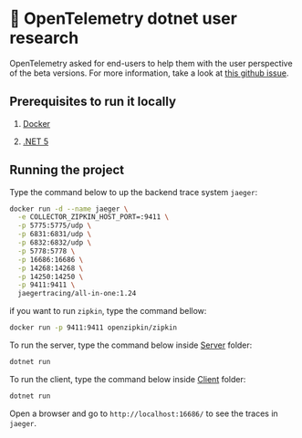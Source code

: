 # :telescope: OpenTelemetry dotnet user research

OpenTelemetry asked for end-users to help them with the user perspective of the beta versions. For more information, take a look at [this github issue](https://github.com/open-telemetry/opentelemetry-dotnet/issues/1444).

## Prerequisites to run it locally

1. [Docker](https://www.docker.com/products/docker-desktop)

2. [.NET 5](https://dotnet.microsoft.com/download/dotnet/5.0)

## Running the project

Type the command below to up the backend trace system `jaeger`:

``` bash
docker run -d --name jaeger \
  -e COLLECTOR_ZIPKIN_HOST_PORT=:9411 \
  -p 5775:5775/udp \
  -p 6831:6831/udp \
  -p 6832:6832/udp \
  -p 5778:5778 \
  -p 16686:16686 \
  -p 14268:14268 \
  -p 14250:14250 \
  -p 9411:9411 \
  jaegertracing/all-in-one:1.24
```

if you want to run `zipkin`, type the command bellow:

``` bash
docker run -p 9411:9411 openzipkin/zipkin
```

To run the server, type the command below inside [Server](./src/OpenTelemetryUserResearch/Server) folder:

``` bash
dotnet run
```

To run the client, type the command below inside [Client](./src/OpenTelemetryUserResearch/Client) folder:

``` bash
dotnet run
```

Open a browser and go to `http://localhost:16686/` to see the traces in `jaeger`.
